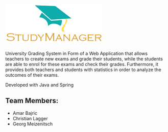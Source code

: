 # ![alt tag](WebContent/images/StudyManager-Logo.png)
University Grading System in Form of a Web Application that allows teachers to create new exams and grade their students, while the students are able to enrol for these exams and check their grades. Furthermore, it provides both teachers and students with statistics in order to analyze the outcomes of their exams.

Developed with Java and Spring


## Team Members:
- Amar Bajric
- Christian Lagger
- Georg Meizenitsch



